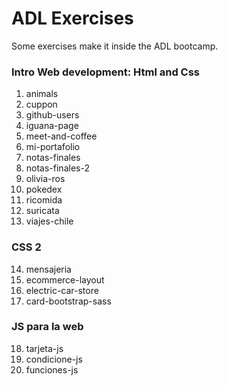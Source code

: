 # ADL Exercises

Some exercises make it inside the ADL bootcamp.

### Intro Web development: Html and Css

1.  animals
2.  cuppon
3.  github-users
4.  iguana-page
5.  meet-and-coffee
6.  mi-portafolio
7.  notas-finales
8.  notas-finales-2
9.  olivia-ros
10. pokedex
11. ricomida
12. suricata
13. viajes-chile

### CSS 2

14. mensajeria
15. ecommerce-layout
16. electric-car-store
17. card-bootstrap-sass

### JS para la web

18. tarjeta-js
19. condicione-js
20. funciones-js

